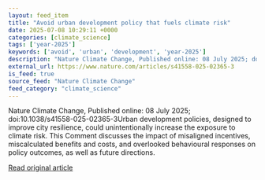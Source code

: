 ```yaml
---
layout: feed_item
title: "Avoid urban development policy that fuels climate risk"
date: 2025-07-08 10:29:11 +0000
categories: [climate_science]
tags: ['year-2025']
keywords: ['avoid', 'urban', 'development', 'year-2025']
description: "Nature Climate Change, Published online: 08 July 2025; doi:10"
external_url: https://www.nature.com/articles/s41558-025-02365-3
is_feed: true
source_feed: "Nature Climate Change"
feed_category: "climate_science"
---
```


Nature Climate Change, Published online: 08 July 2025; doi:10.1038/s41558-025-02365-3Urban development policies, designed to improve city resilience, could unintentionally increase the exposure to climate risk. This Comment discusses the impact of misaligned incentives, miscalculated benefits and costs, and overlooked behavioural responses on policy outcomes, as well as future directions.

[Read original article](https://www.nature.com/articles/s41558-025-02365-3)
